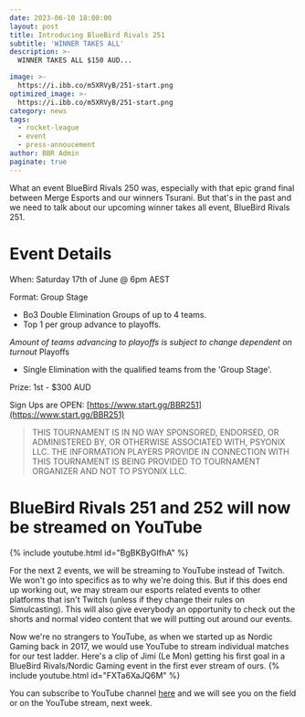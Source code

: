 ```yaml
---
date: 2023-06-10 18:00:00
layout: post
title: Introducing BlueBird Rivals 251
subtitle: 'WINNER TAKES ALL'
description: >-
  WINNER TAKES ALL $150 AUD... 

image: >-
  https://i.ibb.co/m5XRVyB/251-start.png
optimized_image: >-
  https://i.ibb.co/m5XRVyB/251-start.png
category: news
tags:
  - rocket-league
  - event
  - press-annoucement
author: BBR Admin
paginate: true
---
```

What an event BlueBird Rivals 250 was, especially with that epic grand final between Merge Esports and our winners Tsurani. But that's in the past and we need to talk about our upcoming winner takes all event, BlueBird Rivals 251.

# Event Details

When: Saturday 17th of June @ 6pm AEST

Format:
Group Stage 
- Bo3 Double Elimination Groups of up to 4 teams.
- Top 1 per group advance to playoffs.

*Amount of teams advancing to playoffs is subject to change dependent on turnout*
Playoffs
- Single Elimination with the qualified teams from the 'Group Stage'.

Prize: 1st - $300 AUD


Sign Ups are OPEN: [https://www.start.gg/BBR251](https://www.start.gg/BBR251) 

> THIS TOURNAMENT IS IN NO WAY SPONSORED, ENDORSED, OR ADMINISTERED BY, OR OTHERWISE ASSOCIATED WITH, PSYONIX LLC. THE INFORMATION PLAYERS PROVIDE IN CONNECTION WITH THIS TOURNAMENT IS BEING PROVIDED TO TOURNAMENT ORGANIZER AND NOT TO PSYONIX LLC.


# BlueBird Rivals 251 and 252 will now be streamed on YouTube
{% include youtube.html id="BgBKByGIfhA" %}

For the next 2 events, we will be streaming to YouTube instead of Twitch. We won't go into specifics as to why we're doing this. But if this does end up working out, we may stream our esports related events to other platforms that isn't Twitch (unless if they change their rules on Simulcasting). This will also give everybody an opportunity to check out the shorts and normal video content that we will putting out around our events. 

Now we're no strangers to YouTube, as when we started up as Nordic Gaming back in 2017, we would use YouTube to stream individual matches for our test ladder. Here's a clip of Jimi (Le Mon) getting his first goal in a BlueBird Rivals/Nordic Gaming event in the first ever stream of ours.
{% include youtube.html id="FXTa6XaJQ6M" %}

You can subscribe to YouTube channel [here](https://www.youtube.com/@BlueBirdRivals) and we will see you on the field or on the YouTube stream, next week. 

